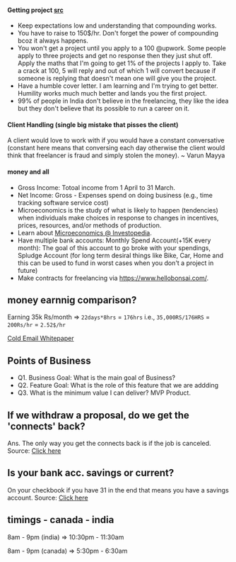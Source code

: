 #### Getting project [src](https://youtu.be/p76zsTDqahM)

- Keep expectations low and understanding that compounding works.
- You have to raise to 150$/hr. Don't forget the power of compounding bcoz it always happens.
- You won't get a project until you apply to a 100 @upwork. Some people apply to three projects and get no response then they just shut off. Apply the maths that I'm going to get 1% of the projects I apply to. Take a crack at 100, 5 will reply and out of which 1 will convert because if someone is replying that doesn't mean one will give you the project.
- Have a humble cover letter. I am learning and I'm trying to get better. Humility works much much better and lands you the first project.
- 99% of people in India don't believe in the freelancing, they like the idea but they don't believe that its possible to run a career on it.

#### Client Handling (single big mistake that pisses the client)

A client would love to work with if you would have a constant conversative (constant here means that conversing each day otherwise the client would think that freelancer is fraud and simply stolen the money). ~ Varun Mayya

#### money and all

- Gross Income: Totoal income from 1 April to 31 March.
- Net Income: Gross - Expenses spend on doing business (e.g., time tracking software service cost)
- Microeconomics is the study of what is likely to happen (tendencies) when individuals make choices in response to changes in incentives, prices, resources, and/or methods of production.
- Learn about [Microeconomics @ Investopedia](https://www.investopedia.com/terms/m/microeconomics.asp).
- Have multiple bank accounts: Monthly Spend Account(+15K every month): The goal of this account to go broke with your spendings, Spludge Account (for long term desiral things like Bike, Car, Home and this can be used to fund in worst cases when you don't a project in future)
- Make contracts for freelancing via https://www.hellobonsai.com/.

## money earnnig comparison?

Earning 35k Rs/month => `22days*8hrs` = `176hrs` i.e., `35,000RS/176HRS` = `200Rs/hr` = `2.52$/hr`

[Cold Email Whitepaper](https://reply.io/cold-email-whitepaper/)

## Points of Business

- Q1. Business Goal: What is the main goal of Business?
- Q2. Feature Goal: What is the role of this feature that we are addding
- Q3. What is the minimum value I can deliver? MVP Product.

## If we withdraw a proposal, do we get the 'connects' back?

Ans. The only way you get the connects back is if the job is canceled. Source: [Click here](https://community.upwork.com/t5/Freelancers/If-we-withdraw-a-proposal-do-we-get-the-connects-back/td-p/230080)

## Is your bank acc. savings or current?

On your checkbook if you have 31 in the end that means you have a savings account. Source: [Click here](https://qr.ae/pvkjAf)


## timings - canada - india

8am - 9pm (india) => 10:30pm - 11:30am

8am - 9pm (canada) => 5:30pm - 6:30am
